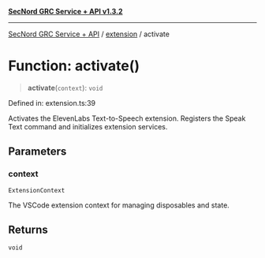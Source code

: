 [**SecNord GRC Service + API v1.3.2**](../../README.md)

***

[SecNord GRC Service + API](../../README.md) / [extension](../README.md) / activate

# Function: activate()

> **activate**(`context`): `void`

Defined in: extension.ts:39

Activates the ElevenLabs Text-to-Speech extension.
Registers the Speak Text command and initializes extension services.

## Parameters

### context

`ExtensionContext`

The VSCode extension context for managing disposables and state.

## Returns

`void`
